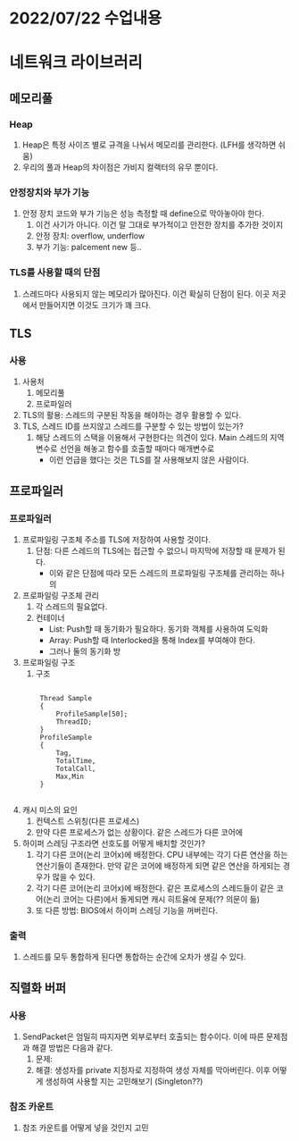 # 2022/07/22 수업내용
# 네트워크 라이브러리
## 메모리풀
### Heap
1. Heap은 특정 사이즈 별로 규격을 나눠서 메모리를 관리한다. (LFH를 생각하면 쉬움)
2. 우리의 풀과 Heap의 차이점은 가비지 컬랙터의 유무 뿐이다.

### 안정장치와 부가 기능
1. 안정 장치 코드와 부가 기능은 성능 측정할 때 define으로 막아놓아야 한다.
    1) 이건 사기가 아니다. 이건 말 그대로 부가적이고 안전한 장치를 추가한 것이지 
    2) 안정 장치: overflow, underflow
    3) 부가 기능: palcement new 등..

### TLS를 사용할 때의 단점
1. 스레드마다 사용되지 않는 메모리가 많아진다. 이건 확실히 단점이 된다. 이곳 저곳에서 만들어지면 이것도 크기가 꽤 크다.

## TLS
### 사용
1. 사용처
    1) 메모리풀
    2) 프로파일러
2. TLS의 활용: 스레드의 구분된 작동을 해야하는 경우 활용할 수 있다.
3. TLS, 스레드 ID를 쓰지않고 스레드를 구분할 수 있는 방법이 있는가?
    1) 해당 스레드의 스택을 이용해서 구현한다는 의견이 있다. Main 스레드의 지역변수로 선언을 해놓고 함수를 호출할 때마다 매개변수로 
        * 이런 언급을 했다는 것은 TLS를 잘 사용해보지 않은 사람이다.

## 프로파일러
### 프로파일러
1. 프로파일링 구조체 주소를 TLS에 저장하여 사용할 것이다.
    1) 단점: 다른 스레드의 TLS에는 접근할 수 없으니 마지막에 저장할 때 문제가 된다.
        * 이와 같은 단점에 따라 모든 스레드의 프로파일링 구조체를 관리하는 하나의 
2. 프로파일링 구조체 관리 
    1) 각 스레드의 필요없다.
    2) 컨테이너
        * List: Push할 때 동기화가 필요하다. 동기화 객체를 사용하여 도익화
        * Array: Push할 때 Interlocked을 통해 Index를 부여해야 한다.
        * 그러나 둘의 동기화 방
3. 프로파일링 구조
    1) 구조
        <pre><code>
        Thread Sample
        {
            ProfileSample[50];
            ThreadID;
        }
        ProfileSample
        {
            Tag,
            TotalTime,
            TotalCall,
            Max,Min
        }
        </code></pre>
4. 캐시 미스의 요인
    1) 컨텍스트 스위칭(다른 프로세스)
    2) 만약 다른 프로세스가 없는 상황이다. 같은 스레드가 다른 코어에 
5. 하이퍼 스레딩 구조라면 선호도를 어떻게 배치할 것인가?
    1) 각기 다른 코어(논리 코어x)에 배정한다. CPU 내부에는 각기 다른 연산을 하는 연산기들이 존재한다. 만약 같은 코어에 배정하게 되면 같은 연산을 하게되는 경우가 많을 수 있다.
    2) 각기 다른 코어(논리 코어x)에 배정한다. 같은 프로세스의 스레드들이 같은 코어(논리 코어는 다른)에서 돌게되면 캐시 히트율에 문제(?? 의문이 듦)
    3) 또 다른 방법: BIOS에서 하이퍼 스레딩 기능을 꺼버린다.

### 출력
1. 스레드를 모두 통합하게 된다면 통합하는 순간에 오차가 생길 수 있다.

## 직렬화 버퍼
### 사용
1. SendPacket은 엄밀히 따지자면 외부로부터 호출되는 함수이다. 이에 따른 문제점과 해결 방법은 다음과 같다.
    1) 문제: 
    2) 해결: 생성자를 private 지정자로 지정하여 생성 자체를 막아버린다. 이후 어떻게 생성하여 사용할 지는 고민해보기 (Singleton??)

### 참조 카운트
1. 참조 카운트를 어떻게 넣을 것인지 고민
